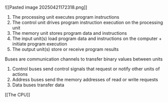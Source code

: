 ![[Pasted image 20250421172318.png]]

1. The processing unit executes program instructions
2. The control unit drives program instruction execution on the processing unit
3. The memory unit stores program data and instructions
4. The input unit(s) load program data and instructions on the computer + initiate program execution
5. The output unit(s) store or receive program results


Buses are communication channels to transfer binary values between units

1. Control buses send control signals that request or notify other units of actions
2. Address buses send the memory addresses of read or write requests
3. Data buses transfer data

[[The CPU]]
